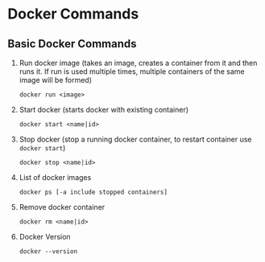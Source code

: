 # Docker Commands

## Basic Docker Commands

1. Run docker image (takes an image, creates a container
   from it and then runs it. If run is used multiple times, multiple containers of the same image will be formed)

       docker run <image>
       
2. Start docker (starts docker with existing container)

       docker start <name|id>
3. Stop docker (stop a running docker container,
    to restart container use `docker start`)

       docker stop <name|id>
4. List of docker images

       docker ps [-a include stopped containers]
5. Remove docker container

       docker rm <name|id>
       
6. Docker Version

       docker --version
